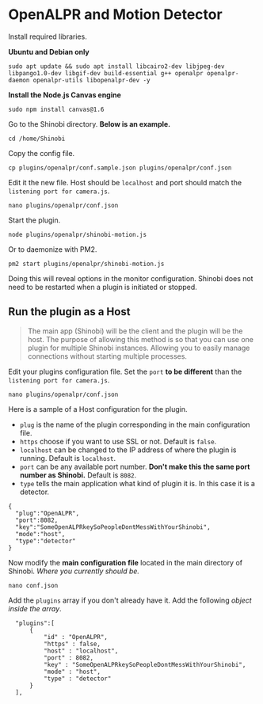 # OpenALPR and Motion Detector

Install required libraries.

**Ubuntu and Debian only**

```
sudo apt update && sudo apt install libcairo2-dev libjpeg-dev libpango1.0-dev libgif-dev build-essential g++ openalpr openalpr-daemon openalpr-utils libopenalpr-dev -y
```

**Install the Node.js Canvas engine**

```
sudo npm install canvas@1.6
```
Go to the Shinobi directory. **Below is an example.**

```
cd /home/Shinobi
```

Copy the config file.

```
cp plugins/openalpr/conf.sample.json plugins/openalpr/conf.json
```

Edit it the new file. Host should be `localhost` and port should match the `listening port for camera.js`.

```
nano plugins/openalpr/conf.json
```

Start the plugin.

```
node plugins/openalpr/shinobi-motion.js
```

Or to daemonize with PM2.

```
pm2 start plugins/openalpr/shinobi-motion.js
```

Doing this will reveal options in the monitor configuration. Shinobi does not need to be restarted when a plugin is initiated or stopped.

## Run the plugin as a Host
> The main app (Shinobi) will be the client and the plugin will be the host. The purpose of allowing this method is so that you can use one plugin for multiple Shinobi instances. Allowing you to easily manage connections without starting multiple processes.

Edit your plugins configuration file. Set the `port` **to be different** than the `listening port for camera.js`.

```
nano plugins/openalpr/conf.json
```

Here is a sample of a Host configuration for the plugin.
 - `plug` is the name of the plugin corresponding in the main configuration file.
 - `https` choose if you want to use SSL or not. Default is `false`.
 - `localhost` can be changed to the IP address of where the plugin is running. Default is `localhost`.
 - `port` can be any available port number. **Don't make this the same port number as Shinobi.** Default is `8082`.
 - `type` tells the main application what kind of plugin it is. In this case it is a detector.

```
{
  "plug":"OpenALPR",
  "port":8082,
  "key":"SomeOpenALPRkeySoPeopleDontMessWithYourShinobi",
  "mode":"host",
  "type":"detector"
}
```

Now modify the **main configuration file** located in the main directory of Shinobi. *Where you currently should be.*

```
nano conf.json
```

Add the `plugins` array if you don't already have it. Add the following *object inside the array*.

```
  "plugins":[
      {
          "id" : "OpenALPR",
          "https" : false,
          "host" : "localhost",
          "port" : 8082,
          "key" : "SomeOpenALPRkeySoPeopleDontMessWithYourShinobi",
          "mode" : "host",
          "type" : "detector"
      }
  ],
```